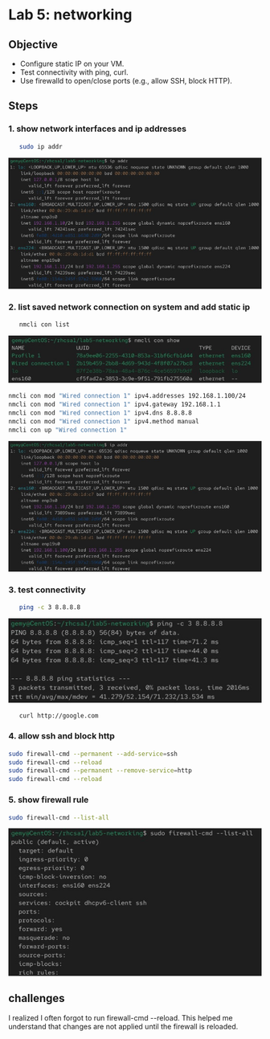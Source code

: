 # Lab 5: networking

## Objective

- Configure static IP on your VM. 
- Test connectivity with ping, curl.  
- Use firewalld to open/close ports (e.g., allow SSH, block HTTP).


## Steps

  ### 1. show network interfaces and ip addresses
  ```bash
     sudo ip addr
```
[![](Images/ipa.jpg)](Images/ipa.jpg)


  ### 2. list saved network connection on system and add static ip 
  ```bash
     nmcli con list
  ```
[![](Images/nmcli.jpg)](Images/nmcli.jpg)

```bash
nmcli con mod "Wired connection 1" ipv4.addresses 192.168.1.100/24
nmcli con mod "Wired connection 1" ipv4.gateway 192.168.1.1
nmcli con mod "Wired connection 1" ipv4.dns 8.8.8.8
nmcli con mod "Wired connection 1" ipv4.method manual
nmcli con up "Wired connection 1"
```
[![](Images/ipb.jpg)](Images/ipb.jpg)

  ### 3. test connectivity
  ```bash
     ping -c 3 8.8.8.8
  ```
[![](Images/ping.jpg)](Images/ping.jpg)
  ```bash
     curl http://google.com
  ```

  ### 4. allow ssh and block http 
  ```bash
  sudo firewall-cmd --permanent --add-service=ssh
  sudo firewall-cmd --reload
  sudo firewall-cmd --permanent --remove-service=http
  sudo firewall-cmd --reload
  ```  

  ### 5. show firewall rule   
  ```bash
  sudo firewall-cmd --list-all
  ```
[![](Images/firewall.jpg)](Images/firewall.jpg)
   


## challenges 
I realized I often forgot to run firewall-cmd --reload. This helped me understand that changes are not applied until the firewall is reloaded.





 


